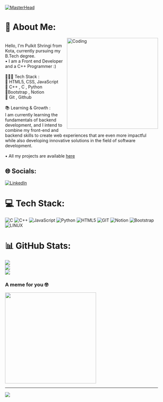 [![MasterHead](https://i.ibb.co/HPcC8xM/Navy-Blue-Geometric-Technology-Linked-In-Banner-1.png)](https://rishavchanda.io)
# 💫 About Me:
<img align="right" alt="Coding" width="300"  src="https://media.tenor.com/NOYF3f82b_gAAAAC/programmer.gif">
<br>
Hello, I'm Pulkit Shringi from Kota, currently pursuing my B.Tech degree.<br>• I am a Front end Developer and a C++ Programmer :)<br><br>🧑🏻‍💻 Tech Stack :<br>🔹 HTML5, CSS, JavaScript <br>🔹 C++ , C , Python <br>🔹Bootstrap , Notion<br>🔹 Git , Github<br><br>📚 Learning & Growth :<br>I am currently learning the fundamentals of backend development, and I intend to combine my front-end and backend skills to create web experiences that are even more impactful while also developing innovative solutions in the field of software development.<br><br>
• All my projects are available <a href="https://github.com/pulkitshringi02?tab=repositories">here</a>

## 🌐 Socials:
[![LinkedIn](https://img.shields.io/badge/LinkedIn-%230077B5.svg?logo=linkedin&logoColor=white)](https://linkedin.com/in/pulkitshringi) 

# 💻 Tech Stack:
![C](https://img.shields.io/badge/c-%2300599C.svg?style=for-the-badge&logo=c&logoColor=white) ![C++](https://img.shields.io/badge/c++-%2300599C.svg?style=for-the-badge&logo=c%2B%2B&logoColor=white) ![JavaScript](https://img.shields.io/badge/javascript-%23323330.svg?style=for-the-badge&logo=javascript&logoColor=%23F7DF1E) ![Python](https://img.shields.io/badge/python-3670A0?style=for-the-badge&logo=python&logoColor=ffdd54) ![HTML5](https://img.shields.io/badge/html5-%23E34F26.svg?style=for-the-badge&logo=html5&logoColor=white) ![GIT](https://img.shields.io/badge/Git-fc6d26?style=for-the-badge&logo=git&logoColor=white) ![Notion](https://img.shields.io/badge/Notion-%23000000.svg?style=for-the-badge&logo=notion&logoColor=white) ![Bootstrap](https://img.shields.io/badge/bootstrap-%23563D7C.svg?style=for-the-badge&logo=bootstrap&logoColor=white) ![LINUX](https://img.shields.io/badge/Linux-FCC624?style=for-the-badge&logo=linux&logoColor=black)
# 📊 GitHub Stats:
![](https://github-readme-stats.vercel.app/api?username=pulkitshringi02&theme=vision-friendly-dark&hide_border=false&include_all_commits=false&count_private=false)<br/>
![](https://github-readme-streak-stats.herokuapp.com/?user=pulkitshringi02&theme=vision-friendly-dark&hide_border=false)<br/>
![](https://github-readme-stats.vercel.app/api/top-langs/?username=pulkitshringi02&theme=vision-friendly-dark&hide_border=false&include_all_commits=false&count_private=false&layout=compact)

### A meme for you 🤓
<img src='https://randommeme-five.vercel.app/' style="height: 300px;"/>

---
[![](https://visitcount.itsvg.in/api?id=pulkitshringi02&icon=0&color=0)](https://visitcount.itsvg.in)

